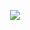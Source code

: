 <p align="center">
  <img src="https://user-images.githubusercontent.com/61856036/104322579-e27b0100-54c3-11eb-822f-dbb1b22a46db.png" />
</p>